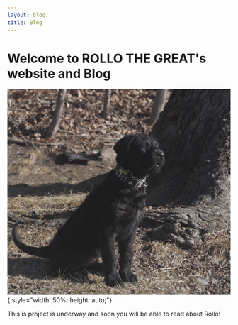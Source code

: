 ```yaml
---
layout: blog
title: Blog
---
```

# Welcome to ROLLO THE GREAT's website and Blog

![Welcome image](assets/images/Rollo.jpg){:style="width: 50%; height: auto;"}

This is project is underway and soon you will be able to read about Rollo!
